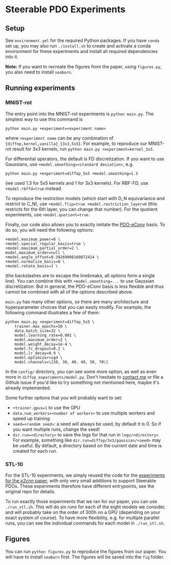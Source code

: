 # Steerable PDO Experiments

## Setup
See `environment.yml` for the required Python packages.
If you have `conda` set up, you may also run `./install.sh` to create
and activate a conda environment for these experiments and install
all required dependencies into it.

**Note:** If you want to recreate the figures from the paper, using
`figures.py`, you also need to install `seaborn`.

## Running experiments
### MNIST-rot
The entry point into the MNIST-rot experiments is `python main.py`.
The simplest way to use this command is
```
python main.py +experiment=<experiment name>
```
where `<experiment name` can be any combination of `{diffop,kernel,vanilla}_{3x3,5x5}`.
For example, to reproduce our MNIST-rot result for 3x3 kernels, run `python main.py +experiment=kernel_3x3`.

For differential operators, the default is FD discretization. If you want to use Gaussians,
use `+model.smoothing=<standard deviation>`, e.g.
```
python main.py +experiment=diffop_5x5 +model.smoothing=1.3
```
(we used 1.3 for 5x5 kernels and 1 for 3x3 kernels). For RBF-FD, use `+model.rbffd=true` instead.

To reproduce the restriction models (which start with D_N equivariance and restrict to C_N), use
`+model.flip=true +model.restriction_layer=6` (this restricts for the 6th layer, you can change
that number). For the quotient experiments, use `+model.quotient=true`.

Finally, our code also allows you to exactly imitate the [PDO-eConv](https://arxiv.org/abs/2007.10408) basis.
To do so, you will need the following options:
```
+model.maximum_power=0 \
+model.special_regular_basis=true \
+model.maximum_partial_order=2 \
model.maximum_order=null \
+model.angle_offset=0.39269908169872414 \
+model.normalize_basis=0 \
+model.rotate_basis=1 \
```
(the backslashes are to escape the linebreaks, all options form a single line).
You can combine this with `+model.smoothing=...` to use Gaussian discretization.
But in general, the PDO-eConv basis is less flexible and thus cannot be combined
with all of the options described above.

`main.py` has many other options, so there are many architecture and hyperparameter
choices that you can easily modify. For example, the following command illustrates
a few of them:
```
python main.py +experiment=diffop_5x5 \
    trainer.max_epochs=50 \
    data.batch_size=32 \
    model.learning_rate=0.001 \
    model.maximum_order=2 \
    model.weight_decay=1e-4 \
    model.fc_dropout=0.2 \
    model.lr_decay=0.9 \
    model.optimizer=sgd \
    model.channels=\[20, 30, 40, 40, 50, 70\]
```
In the `config/` directory, you can see some more option, as well as even more
in `diffop_experiments/model.py`. Don't hesitate to [contact me](mailto:erik.jenner99@gmail.com)
or file a Github issue if you'd like to try something not mentioned here, maybe it's
already implemented. 

Some further options that you will probably want to set:
- `+trainer.gpus=1` to use the GPU
- `data.num_workers=<number of workers>` to use multiple workers and speed up training
- `seed=<random seed>`: a seed will always be used, by default it is 0. So if you want multiple runs, change the seed!
- `dir.run=<directory>` to save the logs for that run in `logs/<directory>`.
  For example, something like `dir.run=diffop/3x3/gaussian/<seed>` may be useful.
  By default, a directory based on the current date and time is created for each run.

### STL-10
For the STL-10 experiments, we simply reused the code for the
[experiments for the *e2cnn* paper](https://github.com/QUVA-Lab/e2cnn_experiments),
with only very small additions to support Steerable PDOs. These experiments
therefore have different entrypoints, see the original repo for details.

To run exactly those experiments that we ran for our paper, you can use `./run_stl.sh`.
This will do six runs for each of the eight models we consider, and will probably take
on the order of 300h on a GPU (depending on your exact system of course).
To have more flexibility, e.g. for multiple parallel runs, you can see the individual
commands for each model in `./run_stl.sh`.

## Figures
You can run `python figures.py` to reproduce the figures from our paper. You will have
to install `seaborn` first. The figures will be saved into the `fig` folder.
